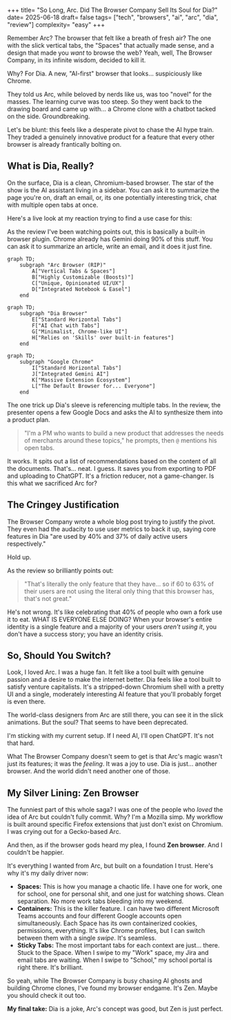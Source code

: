 +++
title= "So Long, Arc. Did The Browser Company Sell Its Soul for Dia?"
date= 2025-06-18
draft= false
tags= ["tech", "browsers", "ai", "arc", "dia", "review"]
complexity= "easy"
+++

Remember Arc? The browser that felt like a breath of fresh air? The one with the slick vertical tabs, the "Spaces" that actually made sense, and a design that made you _want_ to browse the web? Yeah, well, The Browser Company, in its infinite wisdom, decided to kill it.

Why? For Dia. A new, "AI-first" browser that looks... suspiciously like Chrome.

They told us Arc, while beloved by nerds like us, was too "novel" for the masses. The learning curve was too steep. So they went back to the drawing board and came up with... a Chrome clone with a chatbot tacked on the side. Groundbreaking.

Let's be blunt: this feels like a desperate pivot to chase the AI hype train. They traded a genuinely innovative product for a feature that every other browser is already frantically bolting on.

## What is Dia, Really?

On the surface, Dia is a clean, Chromium-based browser. The star of the show is the AI assistant living in a sidebar. You can ask it to summarize the page you're on, draft an email, or, its one potentially interesting trick, chat with multiple open tabs at once.

Here's a live look at my reaction trying to find a use case for this:

As the review I've been watching points out, this is basically a built-in browser plugin. Chrome already has Gemini doing 90% of this stuff. You can ask it to summarize an article, write an email, and it does it just fine.

```mermaid
graph TD;
    subgraph "Arc Browser (RIP)"
        A["Vertical Tabs & Spaces"]
        B["Highly Customizable (Boosts)"]
        C["Unique, Opinionated UI/UX"]
        D["Integrated Notebook & Easel"]
    end
```
```mermaid
graph TD;
    subgraph "Dia Browser"
        E["Standard Horizontal Tabs"]
        F["AI Chat with Tabs"]
        G["Minimalist, Chrome-like UI"]
        H["Relies on 'Skills' over built-in features"]
    end
```
```mermaid
graph TD;
    subgraph "Google Chrome"
        I["Standard Horizontal Tabs"]
        J["Integrated Gemini AI"]
        K["Massive Extension Ecosystem"]
        L["The Default Browser for... Everyone"]
    end

```

The one trick up Dia's sleeve is referencing multiple tabs. In the review, the presenter opens a few Google Docs and asks the AI to synthesize them into a product plan.

> "I'm a PM who wants to build a new product that addresses the needs of merchants around these topics," he prompts, then `@` mentions his open tabs.

It works. It spits out a list of recommendations based on the content of all the documents. That's... neat. I guess. It saves you from exporting to PDF and uploading to ChatGPT. It's a friction reducer, not a game-changer. Is this what we sacrificed Arc for?

## The Cringey Justification

The Browser Company wrote a whole blog post trying to justify the pivot. They even had the audacity to use user metrics to back it up, saying core features in Dia "are used by 40% and 37% of daily active users respectively."

Hold up.

As the review so brilliantly points out:

> "That's literally the only feature that they have... so if 60 to 63% of their users are not using the literal only thing that this browser has, that's not great."

He's not wrong. It's like celebrating that 40% of people who own a fork use it to eat. WHAT IS EVERYONE ELSE DOING? When your browser's entire identity is a single feature and a majority of your users _aren't using it_, you don't have a success story; you have an identity crisis.

## So, Should You Switch?

Look, I loved Arc. I was a huge fan. It felt like a tool built with genuine passion and a desire to make the internet better. Dia feels like a tool built to satisfy venture capitalists. It's a stripped-down Chromium shell with a pretty UI and a single, moderately interesting AI feature that you'll probably forget is even there.

The world-class designers from Arc are still there, you can see it in the slick animations. But the soul? That seems to have been deprecated.

I'm sticking with my current setup. If I need AI, I'll open ChatGPT. It's not that hard.

What The Browser Company doesn't seem to get is that Arc's magic wasn't just its features; it was the _feeling_. It was a joy to use. Dia is just... another browser. And the world didn't need another one of those.


## My Silver Lining: Zen Browser

The funniest part of this whole saga? I was one of the people who _loved_ the idea of Arc but couldn't fully commit. Why? I'm a Mozilla simp. My workflow is built around specific Firefox extensions that just don't exist on Chromium. I was crying out for a Gecko-based Arc.

And then, as if the browser gods heard my plea, I found **Zen browser**. And I couldn't be happier.

It's everything I wanted from Arc, but built on a foundation I trust. Here's why it's my daily driver now:

- **Spaces:** This is how you manage a chaotic life. I have one for work, one for school, one for personal shit, and one just for watching shows. Clean separation. No more work tabs bleeding into my weekend.
- **Containers:** This is the killer feature. I can have two different Microsoft Teams accounts and four different Google accounts open simultaneously. Each Space has its own containerized cookies, permissions, everything. It's like Chrome profiles, but I can switch between them with a  single _swipe_. It's seamless.
- **Sticky Tabs:** The most important tabs for each context are just... there. Stuck to the Space. When I swipe to my "Work" space, my Jira and email tabs are waiting. When I swipe to "School," my school portal is right there. It's brilliant.

So yeah, while The Browser Company is busy chasing AI ghosts and building Chrome clones, I've found my browser endgame. It's Zen. Maybe you should check it out too.

**My final take:** Dia is a joke, Arc's concept was good, but Zen is just perfect.
